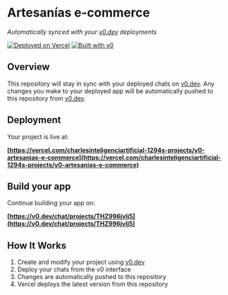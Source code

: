 # Artesanías e-commerce

*Automatically synced with your [v0.dev](https://v0.dev) deployments*

[![Deployed on Vercel](https://img.shields.io/badge/Deployed%20on-Vercel-black?style=for-the-badge&logo=vercel)](https://vercel.com/charlesinteligenciartificial-1294s-projects/v0-artesanias-e-commerce)
[![Built with v0](https://img.shields.io/badge/Built%20with-v0.dev-black?style=for-the-badge)](https://v0.dev/chat/projects/THZ996jvIj5)

## Overview

This repository will stay in sync with your deployed chats on [v0.dev](https://v0.dev).
Any changes you make to your deployed app will be automatically pushed to this repository from [v0.dev](https://v0.dev).

## Deployment

Your project is live at:

**[https://vercel.com/charlesinteligenciartificial-1294s-projects/v0-artesanias-e-commerce](https://vercel.com/charlesinteligenciartificial-1294s-projects/v0-artesanias-e-commerce)**

## Build your app

Continue building your app on:

**[https://v0.dev/chat/projects/THZ996jvIj5](https://v0.dev/chat/projects/THZ996jvIj5)**

## How It Works

1. Create and modify your project using [v0.dev](https://v0.dev)
2. Deploy your chats from the v0 interface
3. Changes are automatically pushed to this repository
4. Vercel deploys the latest version from this repository
